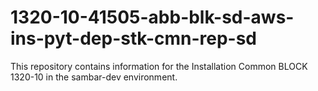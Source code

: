 # 1320-10-41505-abb-blk-sd-aws-ins-pyt-dep-stk-cmn-rep-sd
This repository contains information for the Installation Common BLOCK 1320-10 in the sambar-dev environment.
